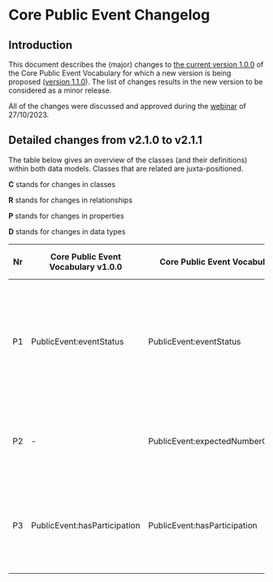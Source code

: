 # Core Public Event Changelog

## Introduction

This document describes the (major) changes to [the current version 1.0.0](https://github.com/SEMICeu/Core-Public-Event-Vocabulary/tree/master/releases/1.0.0) of the Core Public Event Vocabulary for which a new version is being proposed ([version 1.1.0](https://semiceu.github.io/Core-Public-Event-Vocabulary/releases/1.1.0/)). The list of changes results in the new version to be considered as a minor release.

All of the changes were discussed and approved during the [webinar](https://joinup.ec.europa.eu/collection/semic-support-centre/event/webinar-review-core-vocabularies) of 27/10/2023.

## Detailed changes from v2.1.0 to v2.1.1

The table below gives an overview of the classes (and their definitions) within both data models. Classes that are related are juxta-positioned.

**C** stands for changes in classes

**R** stands for changes in relationships

**P** stands for changes in properties

**D** stands for changes in data types

| Nr | Core Public Event Vocabulary v1.0.0 | Core Public Event Vocabulary v1.1.0 | Rationale | GitHub / Change |
| --- | --- | --- | --- | --- |
| P1 | PublicEvent:eventStatus | PublicEvent:eventStatus | Addition of an eventStatus property using the [RFC 5545](https://www.rfc-editor.org/rfc/rfc5545) code list, with an appropriate usage note to model it correctly. | [#25](https://github.com/SEMICeu/Core-Public-Event-Vocabulary/issues/25) |
| P2 | - | PublicEvent:expectedNumberOfParticipants | The property is added to better model statistic of the event. | [#7](https://github.com/SEMICeu/Core-Public-Event-Vocabulary/issues/7) |
| P3 | PublicEvent:hasParticipation | PublicEvent:hasParticipation | Instances of the property can be counter to better model statistic of the event. | [#7](https://github.com/SEMICeu/Core-Public-Event-Vocabulary/issues/7) |
